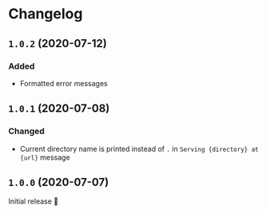 # Changelog

## `1.0.2` (2020-07-12)

### Added
- Formatted error messages


## `1.0.1` (2020-07-08)

### Changed
- Current directory name is printed instead of `.` in `Serving {directory} at {url}` message


## `1.0.0` (2020-07-07)

Initial release 🎉